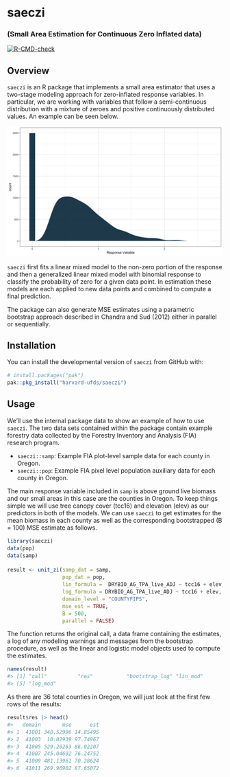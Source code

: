 
<!-- README.md is generated from README.Rmd. Please edit that file -->

# saeczi

### (Small Area Estimation for Continuous Zero Inflated data)

<!-- badges: start -->
[![R-CMD-check](https://github.com/harvard-ufds/saeczi/actions/workflows/R-CMD-check.yaml/badge.svg)](https://github.com/harvard-ufds/saeczi/actions/workflows/R-CMD-check.yaml)
<!-- badges: end -->

## Overview

`saeczi` is an R package that implements a small area estimator that
uses a two-stage modeling approach for zero-inflated response variables.
In particular, we are working with variables that follow a
semi-continuous distribution with a mixture of zeroes and positive
continuously distributed values. An example can be seen below.

![](README-zi-plot-1.png)<!-- -->

`saeczi` first fits a linear mixed model to the non-zero portion of the
response and then a generalized linear mixed model with binomial
response to classify the probability of zero for a given data point. In
estimation these models are each applied to new data points and combined
to compute a final prediction.

The package can also generate MSE estimates using a parametric bootstrap
approach described in Chandra and Sud (2012) either in parallel or
sequentially.

## Installation

You can install the developmental version of `saeczi` from GitHub with:

``` r
# install.packages("pak")
pak::pkg_install("harvard-ufds/saeczi")
```

## Usage

We’ll use the internal package data to show an example of how to use
`saeczi`. The two data sets contained within the package contain example
forestry data collected by the Forestry Inventory and Analysis (FIA)
research program.

- `saeczi::samp`: Example FIA plot-level sample data for each county in
  Oregon.
- `saeczi::pop`: Example FIA pixel level population auxiliary data for
  each county in Oregon.

The main response variable included in `samp` is above ground live
biomass and our small areas in this case are the counties in Oregon. To
keep things simple we will use tree canopy cover (tcc16) and elevation
(elev) as our predictors in both of the models. We can use `saeczi` to
get estimates for the mean biomass in each county as well as the
corresponding bootstrapped (B = 100) MSE estimate as follows.

``` r
library(saeczi)
data(pop)
data(samp)

result <- unit_zi(samp_dat = samp,
                  pop_dat = pop, 
                  lin_formula =  DRYBIO_AG_TPA_live_ADJ ~ tcc16 + elev,
                  log_formula = DRYBIO_AG_TPA_live_ADJ ~ tcc16 + elev,
                  domain_level = "COUNTYFIPS",
                  mse_est = TRUE,
                  B = 500,
                  parallel = FALSE)
```

The function returns the original call, a data frame containing the
estimates, a log of any modeling warnings and messages from the
bootstrap procedure, as well as the linear and logistic model objects
used to compute the estimates.

``` r
names(result)
#> [1] "call"          "res"           "bootstrap_log" "lin_mod"      
#> [5] "log_mod"
```

As there are 36 total counties in Oregon, we will just look at the first
few rows of the results:

``` r
result$res |> head()
#>   domain       mse      est
#> 1  41001 348.52996 14.85495
#> 2  41003  10.02939 97.74967
#> 3  41005 529.20263 86.02207
#> 4  41007 245.04692 76.24752
#> 5  41009 481.13961 70.28624
#> 6  41011 269.96902 87.65072
```
